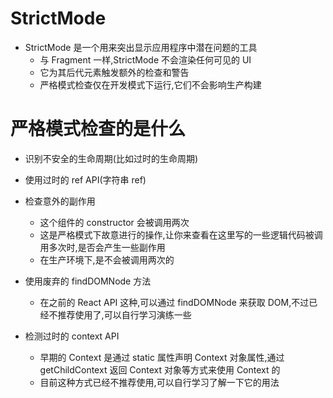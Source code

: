 # StrictMode

- StrictMode 是一个用来突出显示应用程序中潜在问题的工具
  - 与 Fragment 一样,StrictMode 不会渲染任何可见的 UI
  - 它为其后代元素触发额外的检查和警告
  - 严格模式检查仅在开发模式下运行,它们不会影响生产构建

# 严格模式检查的是什么

- 识别不安全的生命周期(比如过时的生命周期)
- 使用过时的 ref API(字符串 ref)
- 检查意外的副作用

  - 这个组件的 constructor 会被调用两次
  - 这是严格模式下故意进行的操作,让你来查看在这里写的一些逻辑代码被调用多次时,是否会产生一些副作用
  - 在生产环境下,是不会被调用两次的

- 使用废弃的 findDOMNode 方法

  - 在之前的 React API 这种,可以通过 findDOMNode 来获取 DOM,不过已经不推荐使用了,可以自行学习演练一些

- 检测过时的 context API
  - 早期的 Context 是通过 static 属性声明 Context 对象属性,通过 getChildContext 返回 Context 对象等方式来使用 Context 的
  - 目前这种方式已经不推荐使用,可以自行学习了解一下它的用法
